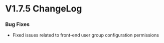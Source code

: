 # V1.7.5 ChangeLog

### Bug Fixes
* Fixed issues related to front-end user group configuration permissions
